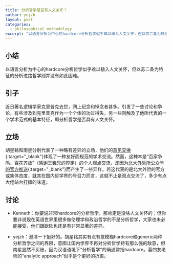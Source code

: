 ```yaml
---
title: 分析哲学是否有人文关怀？
author: yejzh 
layout: post
categories:
  - philosophical methodology
excerpt: "以语言分析为中心的hardcore分析哲学似乎难以植入人文关怀，但以苏二条为特征的分析进路哲学则并没有如此困难"
---
```


## 小结
以语言分析为中心的hardcore分析哲学似乎难以植入人文关怀，但以苏二条为特征的分析进路哲学则并没有如此困难。


## 引子

近日著名逻辑学家克里普克去世，网上纪念和悼念者甚多。引发了一些讨论和争论，有些涉及到克里普克作为一个个体的功过得失，另一些则触及了他所代表的一个学术范式的基本特征，即分析哲学是否具有人文关怀。


## 立场

胡星铭和南星分别代表了一种略有差异的立场，他们的[意见交换](https://mp.weixin.qq.com/s/kXF5ZqnT1TP9vg5VAB3-6A){:target="_blank"}体现了一种友好而规范的学术交流。然而，这种本是“百家争鸣、百花齐放”（感谢王巍兄的界定）的个人观点交流，却因为[北大外哲所公众号的官方推送](https://mp.weixin.qq.com/s/ckJfbx38NoLp0QMykn6Ing){:target="_blank"}而产生了一些异样。若这代表的是北大外哲的官方或集体态度，就其在国内哲学界的号召力而言，这就不止是观点交流了，多少有点大佬站台打擂的味道。

## 讨论

- Kenneth：你要说非常hardcore的分析哲学，那肯定是没啥人文关怀的；但你要非说现在英语世界里很多做伦理学和政治哲学的不是分析哲学，大家也未必能接受，他们跟欧陆也还是有非常显著的差异。

- yejzh：澄清一下挺好的。胡星铭其实有点有意模糊hardcore和generic两种分析哲学之间的界限，意图让国内学界不再对分析哲学持有那么强的敌意，但南星显然不买账，因为汉语语境下“分析哲学”的确通常指hardcore。葛四友老师的“analytic approach”似乎是个更好的折衷。
